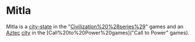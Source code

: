 # Mitla

Mitla is a [city-state](city-state) in the "[Civilization%20%28series%29](Civilization)" games and an [Aztec](Aztec) [city](city) in the [Call%20to%20Power%20games]("Call to Power" games).